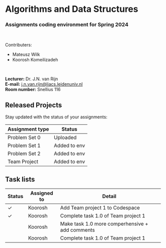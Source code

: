 # Algorithms and Data Structures
### Assignments coding environment for Spring 2024


<br>

Contributers:
- Mateusz Wilk 
- Koorosh Komeilizadeh

<br>

**Lecturer:** Dr. J.N. van Rijn  
**E-mail:** j.n.van.rijn@liacs.leidenuniv.nl  
**Room number:** Snellius 116

## Released Projects

Stay updated with the status of your assignments:

| Assignment type | Status        |
|-----------------|---------------|
| Problem Set 0   | Uploaded      |
| Problem Set 1   | Added to env  |
| Problem Set 2   | Added to env  |
| Team Project    | Added to env  |

## Task lists

| Status | Assigned to | Detail
|--------|-------------|---------------|
|$\checkmark$| Koorosh | Add Team project 1 to Codespace |
|$\checkmark$| Koorosh | Complete task 1.0 of Team project 1 |
|            | Koorosh | Make task 1.0 more comperhensive + add comments |
|            | Koorosh | Complete task 1.0 of Team project 1 |